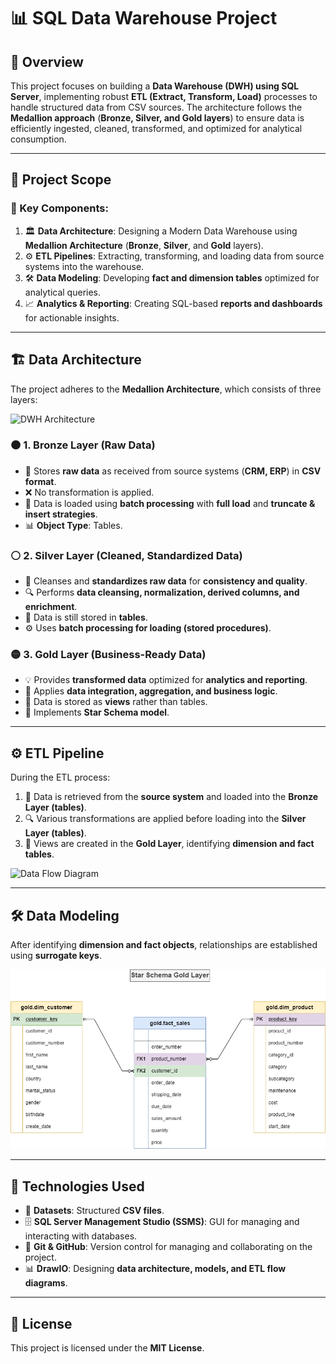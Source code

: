 # 📊 SQL Data Warehouse Project

## 📝 Overview

This project focuses on building a **Data Warehouse (DWH) using SQL Server**, implementing robust **ETL (Extract, Transform, Load)** processes to handle structured data from CSV sources. The architecture follows the **Medallion approach** (**Bronze, Silver, and Gold layers**) to ensure data is efficiently ingested, cleaned, transformed, and optimized for analytical consumption.

---

## 📖 Project Scope

### 🔹 Key Components:
1. 🏛 **Data Architecture**: Designing a Modern Data Warehouse using **Medallion Architecture** (**Bronze**, **Silver**, and **Gold** layers).
2. ⚙️ **ETL Pipelines**: Extracting, transforming, and loading data from source systems into the warehouse.
3. 🛠 **Data Modeling**: Developing **fact and dimension tables** optimized for analytical queries.
4. 📈 **Analytics & Reporting**: Creating SQL-based **reports and dashboards** for actionable insights.

---

## 🏗 Data Architecture

The project adheres to the **Medallion Architecture**, which consists of three layers:

![DWH Architecture](https://github.com/StefanoN98/SQL-Projects/blob/bfb6fddf33b55684ca873048f80aa5bb69c7cd97/01.%20DATA%20WAREHOUSE%20PROJECT/Docs/DWH%20Architecture%20.png)

### 🟤 1. Bronze Layer (Raw Data)
- 📂 Stores **raw data** as received from source systems (**CRM, ERP**) in **CSV format**.
- ❌ No transformation is applied.
- 📌 Data is loaded using **batch processing** with **full load** and **truncate & insert strategies**.
- 📊 **Object Type**: Tables. 

### ⚪ 2. Silver Layer (Cleaned, Standardized Data)
- 🧹 Cleanses and **standardizes raw data** for **consistency and quality**.
- 🔍 Performs **data cleansing, normalization, derived columns, and enrichment**.
- 📌 Data is still stored in **tables**.
- ⚙ Uses **batch processing for loading (stored procedures)**.

### 🟡 3. Gold Layer (Business-Ready Data)
- 💡 Provides **transformed data** optimized for **analytics and reporting**.
- 🔄 Applies **data integration, aggregation, and business logic**.
- 📌 Data is stored as **views** rather than tables.
- 🌟 Implements **Star Schema model**.

---

## ⚙️ ETL Pipeline

During the ETL process:
1. 🔄 Data is retrieved from the **source system** and loaded into the **Bronze Layer (tables)**.
2. 🔍 Various transformations are applied before loading into the **Silver Layer (tables)**.
3. 🌟 Views are created in the **Gold Layer**, identifying **dimension and fact tables**.

![Data Flow Diagram](https://github.com/StefanoN98/SQL-Projects/blob/bfb6fddf33b55684ca873048f80aa5bb69c7cd97/01.%20DATA%20WAREHOUSE%20PROJECT/Docs/Data%20Flow%20Diagram%20.png)

---

## 🛠️ Data Modeling

After identifying **dimension and fact objects**, relationships are established using **surrogate keys**.

![Star Schema](https://github.com/StefanoN98/Data-Warehouse-Project-SQL-Server/blob/dee6e94f1c0d899b7fbfbf42e00a1d08eea6d1f8/Docs/Star%20Schema%20Gold%20Layer.png)

---

## 🔧 Technologies Used

- 📂 **Datasets**: Structured **CSV files**.
- 🗄 **SQL Server Management Studio (SSMS)**: GUI for managing and interacting with databases.
- 🐙 **Git & GitHub**: Version control for managing and collaborating on the project.
- 📊 **DrawIO**: Designing **data architecture, models, and ETL flow diagrams**.

---

## 📜 License

This project is licensed under the **MIT License**.

